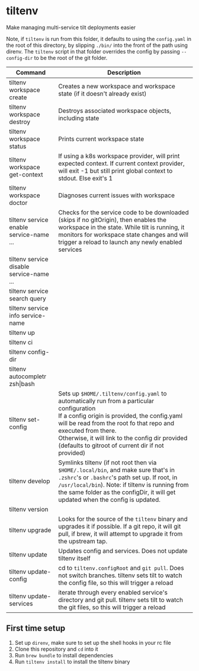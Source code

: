# tiltenv
Make managing multi-service tilt deployments easier

Note, if `tiltenv` is run from this folder, it defaults to using the `config.yaml` in the root of this directory, by slipping `./bin/` into the front of the path using direnv. The `tiltenv` script in that folder overrides the config by passing `--config-dir` to be the root of the git folder.

| Command         | Description     |
|---|---|
| tiltenv workspace create |                  Creates a new workspace and workspace state (if it doesn't already exist) |
| tiltenv workspace destroy |                 Destroys associated workspace objects, including state |
| tiltenv workspace status |                  Prints current workspace state |
| tiltenv workspace get-context |             If using a k8s workspace provider, will print expected context. If current context provider, will exit -1 but still print global context to stdout. Else exit's 1 |
| tiltenv workspace doctor |                  Diagnoses current issues with workspace|
| tiltenv service enable service-name ... |   Checks for the service code to be downloaded (skips if no gitOrigin), then enables the workspace in the state. While tilt is running, it monitors for workspace state changes and will trigger a reload to launch any newly enabled services |
| tiltenv service disable service-name ... |  |
| tiltenv service search query |              |
| tiltenv service info service-name |         |
| tiltenv up |                                |
| tiltenv ci |                                |
| tiltenv config-dir |                        |
| tiltenv autocompletr zsh\|bash |            |
| tiltenv set-config <configOrigin> |          Sets up `$HOME/.tiltenv/config.yaml` to automatically run from a particular configuration<br>If a config origin is provided, the config.yaml will be read from the root fo that repo and executed from there.<br>Otherwise, it will link to the config dir provided (defaults to gitroot of current dir if not provided) |
| tiltenv develop |                           Symlinks tiltenv (if not root then via `$HOME/.local/bin`, and make sure that's in `.zshrc`'s or `.bashrc`'s path set up. If root, in `/usr/local/bin`). Note: if tiltenv is running from the same folder as the configDir, it will get updated when the config is updated. |
| tiltenv version |                           |
| tiltenv upgrade |                           Looks for the source of the `tiltenv` binary and upgrades it if possible. If a git repo, it will git pull, if brew, it will attempt to upgrade it from the upstream tap. |
| tiltenv update |                            Updates config and services. Does not update tiltenv itself |
| tiltenv update-config |                     cd to `tiltenv.configRoot` and `git pull`. Does not switch branches. tiltenv sets tilt to watch the config file, so this will trigger a reload |
| tiltenv update-services |                   iterate through every enabled service's directory and git pull. tiltenv sets tilt to watch the git files, so this will trigger a reload |

## First time setup
1. Set up `direnv`, make sure to set up the shell hooks in your rc file
2. Clone this repository and `cd` into it
3. Run `brew bundle` to install dependencies
4. Run `tiltenv install` to install the tiltenv binary
